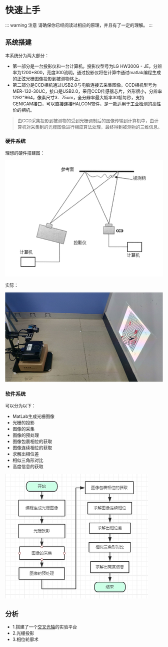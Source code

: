 # 快速上手

::: warning 注意
请确保你已经阅读过相应的原理，并且有了一定的理解。
:::

## 系统搭建

本系统分为两大部分：
- 第一部分是一台投影仪和一台计算机。投影仪型号为LG HW300G - JE，分辨率为1200*800，亮度300流明。通过投影仪将在计算中通过matlab编程生成的正弦光栅图像投影到被测物体上。
- 第二部分是CCD相机通过USB2.0与电脑连接去采集图像。CCD相机型号为MER-132-30UC，接口是USB2.0，采用CCD传感器芯片，外形很小，分辨率1292"964，像素尺寸3．75um，全分辨率最大帧率30帧每秒，支持GENICAM接口，可以直接连接HALCON软件，是一款适用于工业检测的高性价的相机。

> 由CCD采集投影到被测物的受到光栅调制后的图像传输到计算机中，由计算机对采集到的光栅图像进行相应算法处理，最终得到被测物的三维信息。

### 硬件系统

理想的硬件搭建图：

![](./images/3-1.png)

实际：

![](./images/3-2.png)

### 软件系统

可以分为以下：

- MatLab生成光栅图像
- 光栅的投影
- 图像的采集
- 图像的预处理
- 图像包裹相位的获取
- 图像连续相位的获取
- 求解出相位差
- 相似三角形对比
- 高度信息的获取

![](./images/3-3.png)

## 分析

- 1.搭建了一个[交叉光轴](./phase-m-p.md#基于相位轮廓术的三维检测的原理)的实验平台
- 2.光栅投影
- 3.相位轮廓术